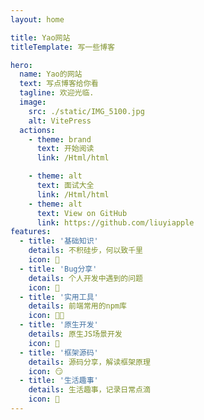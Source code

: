 ```yaml
---
layout: home

title: Yao网站
titleTemplate: 写一些博客

hero:
  name: Yao的网站
  text: 写点博客给你看
  tagline: 欢迎光临.
  image:
    src: ./static/IMG_5100.jpg
    alt: VitePress
  actions:
    - theme: brand
      text: 开始阅读
      link: /Html/html

    - theme: alt
      text: 面试大全
      link: /Html/html
    - theme: alt
      text: View on GitHub
      link: https://github.com/liuyiapple
features:
  - title: '基础知识'
    details: 不积硅步，何以致千里
    icon: 🫶
  - title: 'Bug分享'
    details: 个人开发中遇到的问题
    icon: 🤦
  - title: '实用工具'
    details: 前端常用的npm库
    icon: 🧑‍🦽
  - title: '原生开发'
    details: 原生JS场景开发
    icon: 🐒
  - title: '框架源码'
    details: 源码分享，解读框架原理
    icon: 😏
  - title: '生活趣事'
    details: 生活趣事，记录日常点滴
    icon: 🦦
---
```

